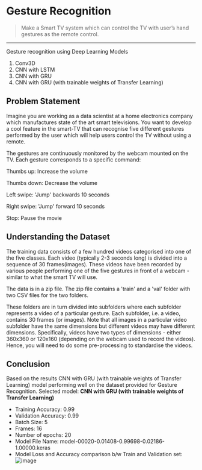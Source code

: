 # Gesture Recognition
> Make a Smart TV system which can control the TV with user’s hand gestures as the remote control.
---
Gesture recognition using Deep Learning Models
1. Conv3D
2. CNN with LSTM
3. CNN with GRU
4. CNN with GRU (with trainable weights of Transfer Learning)


## Problem Statement
Imagine you are working as a data scientist at a home electronics company which manufactures state of the art smart televisions. You want to develop a cool feature in the smart-TV that can recognise five different gestures performed by the user which will help users control the TV without using a remote.

The gestures are continuously monitored by the webcam mounted on the TV. Each gesture corresponds to a specific command:

Thumbs up:  Increase the volume

Thumbs down: Decrease the volume

Left swipe: 'Jump' backwards 10 seconds

Right swipe: 'Jump' forward 10 seconds  

Stop: Pause the movie

## Understanding the Dataset
The training data consists of a few hundred videos categorised into one of the five classes. Each video (typically 2-3 seconds long) is divided into a sequence of 30 frames(images). These videos have been recorded by various people performing one of the five gestures in front of a webcam - similar to what the smart TV will use.

The data is in a zip file. The zip file contains a 'train' and a 'val' folder with two CSV files for the two folders. 

These folders are in turn divided into subfolders where each subfolder represents a video of a particular gesture. Each subfolder, i.e. a video, contains 30 frames (or images). Note that all images in a particular video subfolder have the same dimensions but different videos may have different dimensions. Specifically, videos have two types of dimensions - either 360x360 or 120x160 (depending on the webcam used to record the videos). Hence, you will need to do some pre-processing to standardise the videos. 

## Conclusion
Based on the results CNN with GRU (with trainable weights of Transfer Learning) model
performing well on the dataset provided for Gesture Recognition.
Selected model: **CNN with GRU (with trainable weights of Transfer Learning)**
- Training Accuracy: 0.99
- Validation Accuracy: 0.99
- Batch Size: 5
- Frames: 16
- Number of epochs: 20
- Model File Name: model-00020-0.01408-0.99698-0.02186-1.00000.keras
- Model Loss and Accuracy comparison b/w Train and Validation set:
  ![image](https://github.com/dynamicanupam/Hand-Gesture-Recognition/assets/61014822/8c92e863-bd17-4635-82d0-6c18eaa6a3e6)
